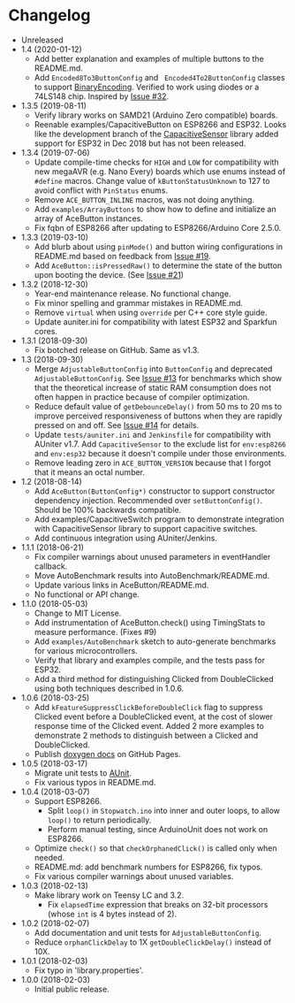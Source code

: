 # Changelog

* Unreleased
* 1.4 (2020-01-12)
    * Add better explanation and examples of multiple buttons to the README.md.
    * Add `Encoded8To3ButtonConfig` and ` Encoded4To2ButtonConfig` classes to
      support [BinaryEncoding](docs/binary_encoding/). Verified to work using
      diodes or a 74LS148 chip. Inspired by [Issue
      #32](https://github.com/bxparks/AceButton/issues/32).
* 1.3.5 (2019-08-11)
    * Verify library works on SAMD21 (Arduino Zero compatible) boards.
    * Reenable examples/CapacitiveButton on ESP8266 and ESP32.
      Looks like the development branch of the
      [CapacitiveSensor](https://github.com/PaulStoffregen/CapacitiveSensor)
      library added support for ESP32 in Dec 2018 but has not been released.
* 1.3.4 (2019-07-06)
    * Update compile-time checks for `HIGH` and `LOW` for compatibility with
      new megaAVR (e.g. Nano Every) boards which use enums instead of `#define`
      macros. Change value of `kButtonStatusUnknown` to 127 to avoid conflict
      with `PinStatus` enums.
    * Remove `ACE_BUTTON_INLINE` macros, was not doing anything.
    * Add `examples/ArrayButtons` to show how to define and initialize an array
      of AceButton instances.
    * Fix fqbn of ESP8266 after updating to ESP8266/Arduino Core 2.5.0.
* 1.3.3 (2019-03-10)
    * Add blurb about using `pinMode()` and button wiring configurations in
      README.md based on feedback from
      [Issue #19](https://github.com/bxparks/AceButton/issues/19).
    * Add `AceButton::isPressedRaw()` to determine the state of the button upon
      booting the device.
      (See [Issue #21](https://github.com/bxparks/AceButton/issues/21))
* 1.3.2 (2018-12-30)
    * Year-end maintenance release. No functional change.
    * Fix minor spelling and grammar mistakes in README.md.
    * Remove `virtual` when using `override` per C++ core style guide.
    * Update auniter.ini for compatibility with latest ESP32 and Sparkfun cores.
* 1.3.1 (2018-09-30)
    * Fix botched release on GitHub. Same as v1.3.
* 1.3 (2018-09-30)
    * Merge `AdjustableButtonConfig` into `ButtonConfig` and deprecated
      `AdjustableButtonConfig`. See
      [Issue #13](https://github.com/bxparks/AceButton/issues/13) for
      benchmarks which show that the theoretical increase of static RAM
      consumption does not often happen in practice because of compiler
      optimization.
    * Reduce default value of `getDebounceDelay()` from 50 ms to 20 ms
      to improve perceived responsiveness of buttons when they are rapidly
      pressed on and off. See
      [Issue #14](https://github.com/bxparks/AceButton/issues/14)
      for details.
    * Update `tests/auniter.ini` and `Jenkinsfile` for compatibility with
      AUniter v1.7. Add `CapacitiveSensor` to the exclude list for
      `env:esp8266` and `env:esp32` because it doesn't compile under those
      environments.
    * Remove leading zero in `ACE_BUTTON_VERSION` because that I forgot that it
      means an octal number.
* 1.2 (2018-08-14)
    * Add `AceButton(ButtonConfig*)` constructor to support constructor
      dependency injection. Recommended over `setButtonConfig()`.
      Should be 100% backwards compatible.
    * Add examples/CapacitiveSwitch program to demonstrate integration
      with CapacitiveSensor library to support capacitive switches.
    * Add continuous integration using AUniter/Jenkins.
* 1.1.1 (2018-06-21)
    * Fix compiler warnings about unused parameters in eventHandler callback.
    * Move AutoBenchmark results into AutoBenchmark/README.md.
    * Update various links in AceButton/README.md.
    * No functional or API change.
* 1.1.0 (2018-05-03)
    * Change to MIT License.
    * Add instrumentation of AceButton.check() using TimingStats to measure
      performance. (Fixes #9)
    * Add `examples/AutoBenchmark` sketch to auto-generate benchmarks for
      various microcontrollers.
    * Verify that library and examples compile, and the tests pass for ESP32.
    * Add a third method for distinguishing Clicked from DoubleClicked using
      both techniques described in 1.0.6.
* 1.0.6 (2018-03-25)
    * Add `kFeatureSuppressClickBeforeDoubleClick` flag to suppress
      Clicked event before a DoubleClicked event, at the cost of slower
      response time of the Clicked event. Added 2 more examples to demonstrate 2
      methods to distinguish between a Clicked and DoubleClicked.
    * Publish [doxygen docs](https://bxparks.github.io/AceButton/html/)
      on GitHub Pages.
* 1.0.5 (2018-03-17)
    * Migrate unit tests to [AUnit](https://github.com/bxparks/AUnit).
    * Fix various typos in README.md.
* 1.0.4 (2018-03-07)
    * Support ESP8266.
        * Split `loop()` in `Stopwatch.ino` into inner and outer loops, to
          allow `loop()` to return periodically.
        * Perform manual testing, since ArduinoUnit does not work on ESP8266.
    * Optimize `check()` so that `checkOrphanedClick()` is called only when
      needed.
    * README.md: add  benchmark numbers for ESP8266, fix typos.
    * Fix various compiler warnings about unused variables.
* 1.0.3 (2018-02-13)
    * Make library work on Teensy LC and 3.2.
        * Fix `elapsedTime` expression that breaks on 32-bit processors
          (whose `int` is 4 bytes instead of 2).
* 1.0.2 (2018-02-07)
    * Add documentation and unit tests for `AdjustableButtonConfig`.
    * Reduce `orphanClickDelay` to 1X `getDoubleClickDelay()` instead of 10X.
* 1.0.1 (2018-02-03)
    * Fix typo in 'library.properties'.
* 1.0.0 (2018-02-03)
    * Initial public release.
